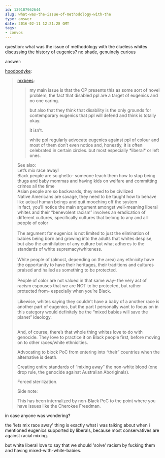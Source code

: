 ```yaml
---
id: 139107962644
slug: what-was-the-issue-of-methodology-with-the
type: answer
date: 2016-02-11 12:21:28 GMT
tags:
- convos
---
```

question: what was the issue of methodology with the clueless whites discussing the history of eugenics? no shade, genuinely curious

answer: <p><a href="http://hoodoodyke.tumblr.com/post/139107507964/what-was-the-issue-of-methodology-with-the" class="tumblr_blog">hoodoodyke</a>:</p><blockquote><p><a class="tumblr_blog" href="http://mxb.ca/post/139107270679/what-was-the-issue-of-methodology-with-the">mxbees</a>:</p>

<blockquote><p>my main issue is that the OP presents this as some sort of novel problem, the fact that disabled ppl are a target of eugenics and no one caring. </p>

<p>but also that they think that disability is the only grounds for contemporary eugenics that ppl will defend and think is totally okay.</p>

<p>it isn’t.</p>

<p>white ppl regularly advocate eugenics against ppl of colour and most of them don’t even notice and, honestly, it is often celebrated in certain circles. but most especially *liberal* or left ones.</p></blockquote>
<p>See also:<br>Let’s mix race away!<br>Black people are so ghetto- someone teach them how to stop being thugs and baby mommas and having kids on welfare and committing crimes all the time<br>Asian people are so backwards, they need to be civilized<br>Native Americans are savage, they need to be taught how to behave like actual human beings and quit mooching off the system<br>In fact, you’ll notice the main argument amongst well-meaning liberal whites and their “benevolent racism” involves an eradication of different cultures, specifically cultures that belong to any and all people of color<br><br>The argument for eugenics is not limited to just the elimination of babies being born and growing into the adults that whites despise, but also the annihilation of any culture but what adheres to the standards of white supremacy/whiteness.<br><br>White people of (almost, depending on the area) any ethnicity have the opportunity to have their heritages, their traditions and cultures praised and hailed as something to be protected.<br><br>People of color are not valued in that same way- the very act of racism espouses that we are NOT to be protected, but rather protected from- especially when you’re Black.<br><br>Likewise, whites saying they couldn’t have a baby of a another race is another part of eugenics, but the part I personally want to focus on in this category would definitely be the “mixed babies will save the planet” ideology.<br><br></p>
<p>And, of course, there’s that whole thing whites love to do with genocide. They love to practice it on Black people first, before moving on to other races/white ethnicities. </p>
<p>Advocating to block PoC from entering into “their” countries when the alternative is death. </p>
<p>Creating entire standards of “mixing away” the non-white blood (one drop rule, the genocide against Australian Aboriginals).</p>
<p>Forced sterilization. </p>
<p>Side note:</p>
<p>This has been internalized by non-Black PoC to the point where you have issues like the Cherokee Freedman.</p>
</blockquote>
in case anyone was wondering? 

the 'lets mix race away' thing is exactly what i was talking about when i mentioned eugenics supported by liberals, because most conservatives are against racial mixing.

but white liberal love to say that we should 'solve' racism by fucking them and having mixed-with-white-babies.